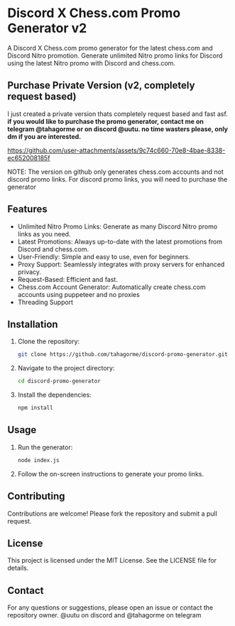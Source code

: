 # Discord X Chess.com Promo Generator v2

A Discord X Chess.com promo generator for the latest chess.com and Discord Nitro promotion. Generate unlimited Nitro promo links for Discord using the latest Nitro promo with Discord and chess.com.

## Purchase Private Version (v2, completely request based)
I just created a private version thats completely request based and fast asf.
**if you would like to purchase the promo generator, contact me on telegram @tahagorme or on discord @uutu.
no time wasters please, only dm if you are interested.**


https://github.com/user-attachments/assets/9c74c660-70e8-4bae-8338-ec652008185f







NOTE: The version on github only generates chess.com accounts and not discord promo links. For discord promo links, you will need to purchase the generator


## Features

- Unlimited Nitro Promo Links: Generate as many Discord Nitro promo links as you need.
- Latest Promotions: Always up-to-date with the latest promotions from Discord and chess.com.
- User-Friendly: Simple and easy to use, even for beginners.
- Proxy Support: Seamlessly integrates with proxy servers for enhanced privacy.
- Request-Based: Efficient and fast.
- Chess.com Account Generator: Automatically create chess.com accounts using puppeteer and no proxies
- Threading Support


## Installation

1. Clone the repository:
   ```sh
   git clone https://github.com/tahagorme/discord-promo-generator.git
   ```
2. Navigate to the project directory:
   ```sh
   cd discord-promo-generator
   ```
3. Install the dependencies:
   ```sh
   npm install
   ```

## Usage

1. Run the generator:
   ```sh
   node index.js
   ```
2. Follow the on-screen instructions to generate your promo links.

## Contributing

Contributions are welcome! Please fork the repository and submit a pull request.

## License

This project is licensed under the MIT License. See the LICENSE file for details.

## Contact

For any questions or suggestions, please open an issue or contact the repository owner.
@uutu on discord and @tahagorme on telegram

